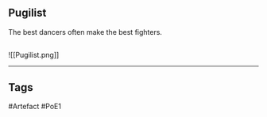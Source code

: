 ## Pugilist
The best dancers often make the best fighters.
##
![[Pugilist.png]]

---
## Tags
#Artefact
#PoE1